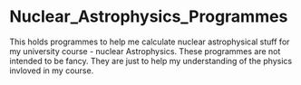 # Nuclear_Astrophysics_Programmes
This holds programmes to help me calculate nuclear astrophysical stuff for my university course - nuclear Astrophysics.
These programmes are not intended to be fancy. They are just to help my understanding of the physics invloved in my course.
